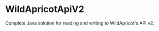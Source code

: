 WildApricotApiV2
================

Complete Java solution for reading and writing to WildApricot's API v2.
